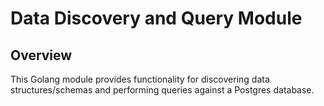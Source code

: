 # Data Discovery and Query Module

## Overview

This Golang module provides functionality for discovering data structures/schemas and performing queries against a Postgres database.
